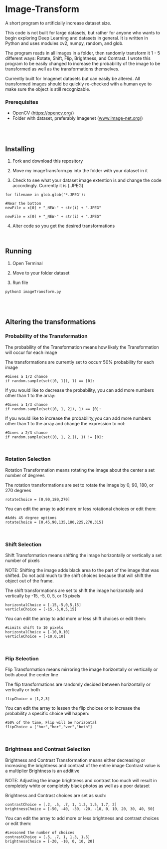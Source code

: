 # Image-Transform
A short program to artificially increase dataset size. 

This code is not built for large datasets, but rather for anyone who wants to begin exploring Deep Learning and datasets in general. It is written in Python and uses modules cv2, numpy, random, and glob. 

The program reads in all images in a folder, then randomly transform it 1 - 5 different ways: Rotate, Shift, Flip, Brightness, and Contrast. I wrote this program to be easily changed to increase the probability of the image to be transformed as well as the transformations themselves. 

Currently built for Imagenet datasets but can easily be altered. All transformed images should be quickly re-checked with a human eye to make sure the object is still recognizable.  

### Prerequisites 
   - OpenCV (https://opencv.org/)
   - Folder with dataset, preferably Imagenet (www.image-net.org/)
   
  <br /> 
  <br />
   
## Installing

1. Fork and download this repository 

2. Move my imageTransform.py into the folder with your dataset in it

3. Check to see what your dataset image extention is and change the code accordingly. Currently it is (.JPEG)

```
for filename in glob.glob('*.JPEG'):

#Near the bottom
newFile = x[0] + "_NEW-" + str(i) + ".JPEG"

newFile = x[0] + "_NEW-" + str(i) + ".JPEG"
```

4. Alter code so you get the desired transformations

<br />

## Running

   1) Open Terminal
   
   2) Move to your folder dataset
   
   3) Run file
   
   ```
   python3 imageTransform.py
   ```
   
   <br />
   <br />
   
## Altering the transformations


### Probability  of the Transformation
The probability of the Transformation means how likely the Transformation will occur for each image

The transformations are currently set to occurr 50% probability for each image
```
#Gives a 1/2 chance
if random.sample(set([0, 1]), 1) == [0]:
```

If you would like to decrease the probability, you can add more numbers other than 1 to the array:
```
#Gives a 1/3 chance
if random.sample(set([0, 1, 2]), 1) == [0]:
```

If you would like to increase the probability,you can add more numbers other than 1 to the array and change the expression to not:
```
#Gives a 2/3 chance
if random.sample(set([0, 1, 2,]), 1) != [0]:
```

<br />

### Rotation Selection
Rotation Transformation means rotating the image about the center a set number of degrees

The rotation transformations are set to rotate the image by 0, 90, 180, or 270 degrees
```
rotateChoice = [0,90,180,270]
```

You can edit the array to add more or less rotational choices or edit them:
```
#Adds 45 degree options
rotateChoice = [0,45,90,135,180,225,270,315]
```

<br />


### Shift Selection
Shift Transformation means shifting the image horizontally or vertically a set number of pixels

NOTE: Shifting the image adds black area to the part of the image that was shifted. Do not add much to the shift choices because that will shift the object out of the frame.

The shift transformations are set to shift the image horizontally and vertically by -15, -5, 0, 5, or 15 pixels
```
horizontalChoice = [-15,-5,0,5,15]
verticleChoice = [-15,-5,0,5,15]
```

You can edit the array to add more or less shift choices or edit them:
```
#Limits shift to 10 pixels
horizontalChoice = [-10,0,10]
verticleChoice = [-10,0,10]
```

<br />

### Flip Selection
Flip Transformation means mirroring the image horizontally or vertically or both about the center line

The flip transformations are randomly decided between horizontally or vertically or both
```
flipChoice = [1,2,3]
```

You can edit the array to lessen the flip choices or to increase the probability a specific choice will happen:
```
#50% of the time, Flip will be horizontal
flipChoice = ["hor","hor","ver","both"]
```

<br />

### Brightness and Contrast Selection
Brightness and Contrast Transformation means either decreasing or increasing the brightness and contrast of the entire image
Contrast value is a multiplier
Brightness is an additive

NOTE: Adjusting the image brightness and contrast too much will result in completely white or completely black photos as well as a poor dataset

Brightness and Contrast choices are set as such:
```
contrastChoice = [.2, .5, .7, 1, 1.3, 1.5, 1.7, 2]
brightnessChoice = [-50, -40, -30, -20, -10, 0, 10, 20, 30, 40, 50]
```

You can edit the array to add more or less brightness and contrast choices or edit them:
```
#Lessoned the number of choices
contrastChoice = [.5, .7, 1, 1.3, 1.5]
brightnessChoice = [-20, -10, 0, 10, 20]
```

<br />

